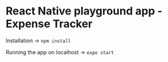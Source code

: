 # React Native playground app - Expense Tracker

Installation -> `npm install`

Running the app on localhost -> `expo start`
